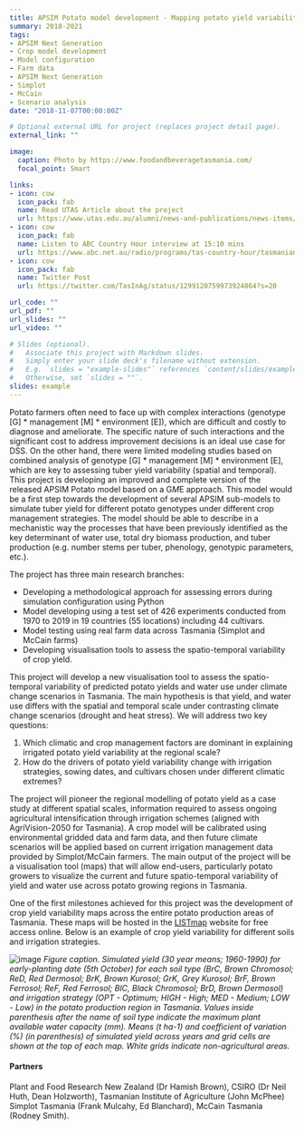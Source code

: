 ```yaml
---
title: APSIM Potato model development - Mapping potato yield variability under diferent G*E*M scenarios in Tasmania 
summary: 2018-2021
tags:
- APSIM Next Generation
- Crop model development
- Model configuration
- Farm data
- APSIM Next Generation
- Simplot
- McCain
- Scenario analysis
date: "2018-11-07T00:00:00Z"

# Optional external URL for project (replaces project detail page).
external_link: ""

image:
  caption: Photo by https://www.foodandbeveragetasmania.com/
  focal_point: Smart

links:
- icon: cow
  icon_pack: fab
  name: Read UTAS Article about the project
  url: https://www.utas.edu.au/alumni/news-and-publications/news-items/sowing-the-seeds-of-success-for-the-humble-spud
- icon: cow
  icon_pack: fab
  name: Listen to ABC Country Hour interview at 15:10 mins
  url: https://www.abc.net.au/radio/programs/tas-country-hour/tasmanian-country-hour/12561548
- icon: cow
  icon_pack: fab
  name: Twitter Post
  url: https://twitter.com/TasInAg/status/1299120759973924864?s=20

url_code: ""
url_pdf: ""
url_slides: ""
url_video: ""

# Slides (optional).
#   Associate this project with Markdown slides.
#   Simply enter your slide deck's filename without extension.
#   E.g. `slides = "example-slides"` references `content/slides/example-slides.md`.
#   Otherwise, set `slides = ""`.
slides: example
---
```


Potato farmers often need to face up with complex interactions (genotype [G] * management [M] * environment [E]), which are difficult and costly to diagnose and ameliorate. The specific nature of such interactions and the significant cost to address improvement decisions is an ideal use case for DSS. On the other hand, there were limited modeling studies based on combined analysis of genotype [G] * management [M] * environment [E], which are key to assessing tuber yield variability (spatial and temporal). This project is developing an improved and complete version of the released APSIM Potato model based on a G*M*E approach. This model would be a first step towards the development of several APSIM sub-models to simulate tuber yield for different potato genotypes under different crop management strategies. The model should be able to describe in a mechanistic way the processes that have been previously identified as the key determinant of water use, total dry biomass production, and tuber production (e.g. number stems per tuber, phenology, genotypic parameters, etc.).

The project has three main research branches:

- Developing a methodological approach for assessing errors during simulation configuration using Python
- Model developing using a test set of 426 experiments conducted from 1970 to 2019 in 19 countries (55 locations) including 44 cultivars.
- Model testing using real farm data across Tasmania (Simplot and McCain farms)
- Developing visualisation tools to assess the spatio-temporal variability of crop yield.

This project will develop a new visualisation tool to assess the spatio-temporal variability of predicted potato yields and water use under climate change scenarios in Tasmania. The main hypothesis is that yield, and water use differs with the spatial and temporal scale under contrasting climate change scenarios (drought and heat stress). We will address two key questions:

1)	Which climatic and crop management factors are dominant in explaining irrigated potato yield variability at the regional scale? 
2)	How do the drivers of potato yield variability change with irrigation strategies, sowing dates, and cultivars chosen under different climatic extremes?

The project will pioneer the regional modelling of potato yield as a case study at different spatial scales, information required to assess ongoing agricultural intensification through irrigation schemes (aligned with AgriVision-2050 for Tasmania). A crop model will be calibrated using environmental gridded data and farm data, and then future climate scenarios will be applied based on current irrigation management data provided by Simplot/McCain farmers. The main output of the project will be a visualisation tool (maps) that will allow end-users, particularly potato growers to visualize the current and future spatio-temporal variability of yield and water use across potato growing regions in Tasmania.

One of the first milestones achieved for this project was the development of crop yield variability maps across the entire potato production areas of Tasmania. These maps will be hosted in the [LISTmap](https://maps.thelist.tas.gov.au/listmap/app/list/map) website for free access online. Below is an example of crop yield variability for different soils and irrigation strategies.

![image](/img/projects/maps.jpg)
_Figure caption. Simulated yield (30 year means; 1960-1990) for early-planting date (5th October) for each soil type (BrC, Brown Chromosol; ReD, Red Dermosol; BrK, Brown Kurosol; GrK, Grey Kurosol; BrF, Brown Ferrosol; ReF, Red Ferrosol; BlC, Black Chromosol; BrD, Brown Dermosol) and irrigation strategy (OPT - Optimum; HIGH - High; MED - Medium; LOW - Low) in the potato production region in Tasmania. Values inside parenthesis after the name of soil type indicate the maximum plant available water capacity (mm). Means (t ha-1) and coefficient of variation (%) (in parenthesis) of simulated yield across years and grid cells are shown at the top of each map. White grids indicate non-agricultural areas._

#### Partners
Plant and Food Research New Zealand (Dr Hamish Brown), CSIRO (Dr Neil Huth, Dean Holzworth), Tasmanian Institute of Agriculture (John McPhee) Simplot Tasmania (Frank Mulcahy, Ed Blanchard), McCain Tasmania (Rodney Smith).

